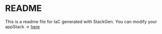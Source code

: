 # README
This is a readme file for IaC generated with StackGen.
You can modify your appStack -> [here](http://main.dev.stackgen.com/appstacks/760d4c95-05d5-46c7-923a-6bab8fd3ac87)
